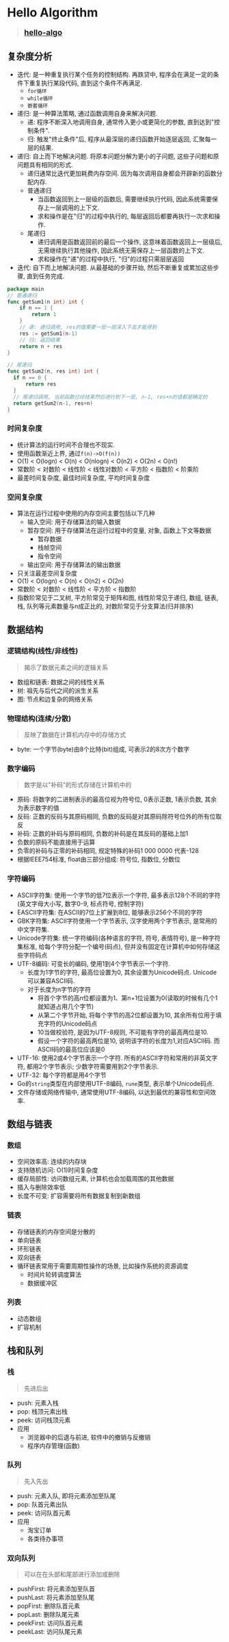 # Hello Algorithm
> **<span style="font-size: 18px;">[hello-algo](https://www.hello-algo.com/)</span>**

## 复杂度分析
- 迭代: 是一种重复执行某个任务的控制结构. 再跌贷中, 程序会在满足一定的条件下重复执行某段代码, 直到这个条件不再满足.
  - `for循环`
  - `while循环`
  - `嵌套循环`
- 递归: 是一种算法策略, 通过函数调用自身来解决问题.
  - 递: 程序不断深入地调用自身, 通常传入更小或更简化的参数, 直到达到"控制条件".
  - 归: 触发"终止条件"后, 程序从最深层的递归函数开始逐层返回, 汇聚每一层的结果.
- 递归: 自上而下地解决问题. 将原本问题分解为更小的子问题, 这些子问题和原问题具有相同的形式.
  - 递归通常比迭代更加耗费内存空间. 因为每次调用自身都会开辟新的函数分配内存.
  - 普通递归
    - 当函数返回到上一层级的函数后, 需要继续执行代码, 因此系统需要保存上一层调用的上下文.
    - 求和操作是在"归"的过程中执行的, 每层返回后都要再执行一次求和操作.
  - 尾递归 
    - 递归调用是函数返回前的最后一个操作, 这意味着函数返回上一层级后, 无需继续执行其他操作, 因此系统无需保存上一层函数的上下文.
    - 求和操作在"递"的过程中执行, "归"的过程只需层层返回
- 迭代: 自下而上地解决问题. 从最基础的步骤开始, 然后不断重复或累加这些步骤, 直到任务完成.
```go
package main
// 普通递归
func getSum1(n int) int {
	if n == 1 {
		return 1
    }
	// 递: 递归调用, res的值需要一层一层深入下去才能得到
	res := getSum1(n-1)
	// 归: 返回结果
	return n + res
}

// 尾递归
func getSum2(n, res int) int {
  if n == 0 {
	  return res
  }
  // 尾递归调用, 当前函数已经结束然后进行到下一层, n-1, res+n的值都是确定的
  return getSum2(n-1, res+n)
}
```

### 时间复杂度
- 统计算法的运行时间不合理也不现实.
- 使用函数渐近上界, 通过`f(n)->O(f(n))`
- O(1) < O(logn) < O(n) < O(nlogn) < O(n2) < O(2n) < O(n!)
- 常数阶 < 对数阶 < 线性阶 < 线性对数阶 < 平方阶 < 指数阶 < 阶乘阶
- 最差时间复杂度, 最佳时间复杂度, 平均时间复杂度
### 空间复杂度
- 算法在运行过程中使用的内存空间主要包括以下几种
  - 输入空间: 用于存储算法的输入数据
  - 暂存空间: 用于存储算法在运行过程中的变量, 对象, 函数上下文等数据
    - 暂存数据
    - 栈帧空间
    - 指令空间
  - 输出空间: 用于存储算法的输出数据
- 只关注最差空间复杂度
- O(1) < O(logn) < O(n) < O(n2) < O(2n)
- 常数阶 < 对数阶 < 线性阶 < 平方阶 < 指数阶
- 指数阶常见于二叉树, 平方阶常见于矩阵和图, 线性阶常见于递归, 数组, 链表, 栈, 队列等元素数量与n成正比的, 对数阶常见于分支算法(归并排序)

## 数据结构
### 逻辑结构(线性/非线性)
> 揭示了数据元素之间的逻辑关系
- 数组和链表: 数据之间的线性关系
- 树: 祖先与后代之间的派生关系
- 图: 节点和边复杂的网络关系

### 物理结构(连续/分散)
> 反映了数据在计算机内存中的存储方式
- byte: 一个字节(byte)由8个比特(bit)组成, 可表示2的8次方个数字

### 数字编码
> 数字是以"补码"的形式存储在计算机中的
- 原码: 将数字的二进制表示的最高位视为符号位, 0表示正数, 1表示负数, 其余为表示数字的值
- 反码: 正数的反码与其原码相同, 负数的反码是对其原码除符号位外的所有位取反
- 补码: 正数的补码与原码相同, 负数的补码是在其反码的基础上加1
- 负数的原码不能直接用于运算
- 负零的补码与正零的补码相同, 规定特殊的补码1 000 0000 代表-128
- 根据IEEE754标准, float由三部分组成: 符号位, 指数位, 分数位

### 字符编码
- ASCII字符集: 使用一个字节的低7位表示一个字符, 最多表示128个不同的字符(英文字母大小写, 数字0-9, 标点符号, 控制字符)
- EASCII字符集: 在ASCII的7位上扩展到8位, 能够表示256个不同的字符
- GBK字符集: ASCII字符使用一个字节表示, 汉字使用两个字节表示, 是常用的中文字符集.
- Unicode字符集: 统一字符编码(各种语言的字符, 符号, 表情符号), 是一种字符集标准, 给每个字符分配一个编号(码点), 但并没有固定在计算机中如何存储这些字符码点
- UTF-8编码: 可变长的编码, 使用1到4个字节表示一个字符.
  - 长度为1字节的字符, 最高位设置为0, 其余设置为Unicode码点. Unicode可以兼容ASCII码.
  - 对于长度为n字节的字符
    - 将首个字节的高n位都设置为1、第n+1位设置为0(读取的时候有几个1就知道占用几个字节)
    - 从第二个字节开始, 将每个字节的高2位都设置为10, 其余所有位用于填充字符的Unicode码点
    - 10当做校验符, 是因为UTF-8规则, 不可能有字符的最高两位是10.
    - 假设一个字符的最高两位是10, 说明该字符的长度为1,对应ASCII码. 而ASCII码的最高位应该是0
- UTF-16: 使用2或4个字节表示一个字符. 所有的ASCII字符和常用的非英文字符, 都用2个字节表示; 少数字符需要用到2个字节表示.
- UTF-32: 每个字符都是用4个字节
- Go的`string`类型在内部使用UTF-8编码, `rune`类型, 表示单个Unicode码点.
- 文件存储或网络传输中, 通常使用UTF-8编码, 以达到最优的兼容性和空间效率.


## 数组与链表

### 数组
- 空间效率高: 连续的内存块
- 支持随机访问: O(1)时间复杂度
- 缓存局部性: 访问数组元素, 计算机也会加载周围的其他数据
- 插入与删除效率低
- 长度不可变: 扩容需要将所有数据复制到新数组
### 链表
- 存储链表的内存空间是分散的
- 单向链表
- 环形链表
- 双向链表
- 循环链表常用于需要周期性操作的场景, 比如操作系统的资源调度
  - 时间片轮转调度算法
  - 数据缓冲区
### 列表
- 动态数组
- 扩容机制

## 栈和队列
### 栈
> 先进后出
- push: 元素入栈
- pop: 栈顶元素出栈
- peek: 访问栈顶元素
- 应用
  - 浏览器中的后退与前进, 软件中的撤销与反撤销
  - 程序内存管理(函数)
### 队列
> 先入先出
- push: 元素入队, 即将元素添加至队尾
- pop: 队首元素出队
- peek: 访问队首元素
- 应用
  - 淘宝订单
  - 各类待办事项 
### 双向队列
> 可以在在头部和尾部进行添加或删除
- pushFirst: 将元素添加至队首
- pushLast: 将元素添加至队尾
- popFirst: 删除队首元素
- popLast: 删除队尾元素
- peekFirst: 访问队首元素
- peekLast: 访问队尾元素